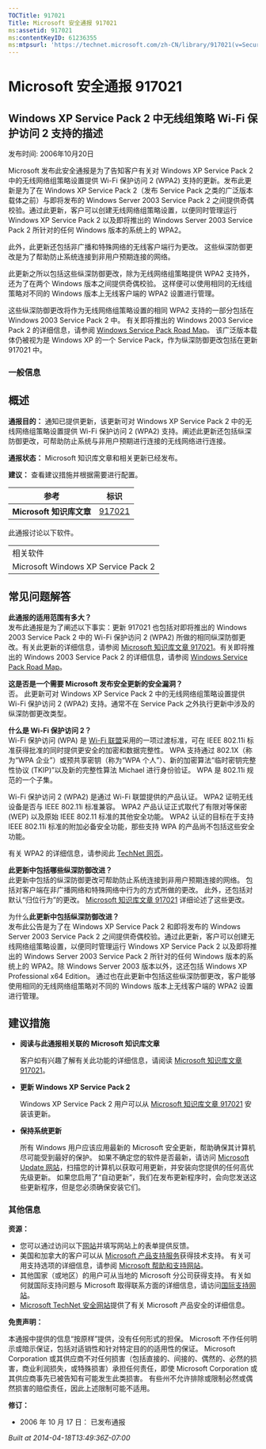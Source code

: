 ```yaml
---
TOCTitle: 917021
Title: Microsoft 安全通报 917021
ms:assetid: 917021
ms:contentKeyID: 61236355
ms:mtpsurl: 'https://technet.microsoft.com/zh-CN/library/917021(v=Security.10)'
---
```


Microsoft 安全通报 917021
=========================

Windows XP Service Pack 2 中无线组策略 Wi-Fi 保护访问 2 支持的描述
------------------------------------------------------------------

发布时间: 2006年10月20日

Microsoft 发布此安全通报是为了告知客户有关对 Windows XP Service Pack 2 中的无线网络组策略设置提供 Wi-Fi 保护访问 2 (WPA2) 支持的更新。发布此更新是为了在 Windows XP Service Pack 2（发布 Service Pack 之类的广泛版本载体之前）与即将发布的 Windows Server 2003 Service Pack 2 之间提供奇偶校验。通过此更新，客户可以创建无线网络组策略设置，以便同时管理运行 Windows XP Service Pack 2 以及即将推出的 Windows Server 2003 Service Pack 2 所针对的任何 Windows 版本的系统上的 WPA2。

此外，此更新还包括非广播和特殊网络的无线客户端行为更改。 这些纵深防御更改是为了帮助防止系统连接到非用户预期连接的网络。

此更新之所以包括这些纵深防御更改，除为无线网络组策略提供 WPA2 支持外，还为了在两个 Windows 版本之间提供奇偶校验。 这样便可以使用相同的无线组策略对不同的 Windows 版本上无线客户端的 WPA2 设置进行管理。

这些纵深防御更改将作为无线网络组策略设置的相同 WPA2 支持的一部分包括在 Windows 2003 Service Pack 2 中。 有关即将推出的 Windows 2003 Service Pack 2 的详细信息，请参阅 [Windows Service Pack Road Map](https://www.microsoft.com/windows/lifecycle/servicepacks.mspx)。 该广泛版本载体仍被视为是 Windows XP 的一个 Service Pack，作为纵深防御更改包括在更新 917021 中。

### 一般信息

概述
----


**通报目的：** 通知已提供更新，该更新可对 Windows XP Service Pack 2 中的无线网络组策略设置提供 Wi-Fi 保护访问 2 (WPA2) 支持。阐述此更新还包括纵深防御更改，可帮助防止系统与非用户预期进行连接的无线网络进行连接。

**通报状态：** Microsoft 知识库文章和相关更新已经发布。

**建议：** 查看建议措施并根据需要进行配置。

| 参考                     | 标识                                             |
|--------------------------|--------------------------------------------------|
| **Microsoft 知识库文章** | [917021](https://support.microsoft.com/kb/917021) |

此通报讨论以下软件。

|                                     |
|-------------------------------------|
| 相关软件                            |
| Microsoft Windows XP Service Pack 2 |

常见问题解答
------------


**此通报的适用范围有多大？**  
发布此通报是为了阐述以下事实：更新 917021 也包括对即将推出的 Windows 2003 Service Pack 2 中的 Wi-Fi 保护访问 2 (WPA2) 所做的相同纵深防御更改。有关此更新的详细信息，请参阅 [Microsoft 知识库文章 917021](https://support.microsoft.com/kb/917021)。有关即将推出的 Windows 2003 Service Pack 2 的详细信息，请参阅 [Windows Service Pack Road Map](https://www.microsoft.com/windows/lifecycle/servicepacks.mspx)。

**这是否是一个需要 Microsoft 发布安全更新的安全漏洞？**  
否。 此更新可对 Windows XP Service Pack 2 中的无线网络组策略设置提供 Wi-Fi 保护访问 2 (WPA2) 支持。通常不在 Service Pack 之外执行更新中涉及的纵深防御更改类型。

**什么是 Wi-Fi 保护访问 2？**  
Wi-Fi 保护访问 (WPA) 是 [Wi-Fi 联盟](https://www.wi-fialliance.org/opensection/about_overview.php)采用的一项过渡标准，可在 IEEE 802.11i 标准获得批准的同时提供更安全的加密和数据完整性。 WPA 支持通过 802.1X（称为“WPA 企业”）或预共享密钥（称为“WPA 个人”）、新的加密算法“临时密钥完整性协议 (TKIP)”以及新的完整性算法 Michael 进行身份验证。 WPA 是 802.11i 规范的一个子集。

Wi-Fi 保护访问 2 (WPA2) 是通过 Wi-Fi 联盟提供的产品认证。 WPA2 证明无线设备是否与 IEEE 802.11i 标准兼容。 WPA2 产品认证正式取代了有限对等保密 (WEP) 以及原始 IEEE 802.11 标准的其他安全功能。 WPA2 认证的目标在于支持 IEEE 802.11i 标准的附加必备安全功能，那些支持 WPA 的产品尚不包括这些安全功能。

有关 WPA2 的详细信息，请参阅此 [TechNet 网页](https://www.microsoft.com/technet/community/columns/cableguy/cg0505.mspx)。

**此更新中包括哪些纵深防御改进？**  
此更新中包括的纵深防御更改可帮助防止系统连接到非用户预期连接的网络。 包括对客户端在非广播网络和特殊网络中行为的方式所做的更改。 此外，还包括对默认“归位行为”的更改。 [Microsoft 知识库文章 917021](https://support.microsoft.com/kb/917021) 详细论述了这些更改。

为什么**此更新中包括纵深防御改进？**  
发布此公告是为了在 Windows XP Service Pack 2 和即将发布的 Windows Server 2003 Service Pack 2 之间提供奇偶校验。通过此更新，客户可以创建无线网络组策略设置，以便同时管理运行 Windows XP Service Pack 2 以及即将推出的 Windows Server 2003 Service Pack 2 所针对的任何 Windows 版本的系统上的 WPA2。除 Windows Server 2003 版本以外，这还包括 Windows XP Professional x64 Edition。 通过也在此更新中包括这些纵深防御更改，客户能够使用相同的无线网络组策略对不同的 Windows 版本上无线客户端的 WPA2 设置进行管理。

建议措施
--------


-   **阅读与此通报相关联的 Microsoft 知识库文章**

    客户如有兴趣了解有关此功能的详细信息，请阅读 [Microsoft 知识库文章 917021](https://support.microsoft.com/kb/917021)。

-   **更新 Windows XP Service Pack 2**

    Windows XP Service Pack 2 用户可以从 [Microsoft 知识库文章 917021](https://support.microsoft.com/kb/917021) 安装该更新。

-   **保持系统更新**

    所有 Windows 用户应该应用最新的 Microsoft 安全更新，帮助确保其计算机尽可能受到最好的保护。 如果不确定您的软件是否最新，请访问 [Microsoft Update 网站](https://update.microsoft.com/microsoftupdate/)，扫描您的计算机以获取可用更新，并安装向您提供的任何高优先级更新。 如果您启用了“自动更新”，我们在发布更新程序时，会向您发送这些更新程序，但是您必须确保安装它们。

### 其他信息

**资源：**

-   您可以通过访问以下[网站](https://support.microsoft.com/common/survey.aspx?scid=sw;en;1257&amp;showpage=1&amp;ws=technet&amp;sd=tech)并填写网站上的表单提供反馈。
-   美国和加拿大的客户可以从 [Microsoft 产品支持服务](https://go.microsoft.com/fwlink/?linkid=21131)获得技术支持。 有关可用支持选项的详细信息，请参阅 [Microsoft 帮助和支持网站](https://support.microsoft.com/default.aspx?ln=zh-cn)。
-   其他国家（或地区）的用户可从当地的 Microsoft 分公司获得支持。 有关如何就国际支持问题与 Microsoft 取得联系方面的详细信息，请访问[国际支持网站](https://go.microsoft.com/fwlink/?linkid=21155)。
-   [Microsoft TechNet 安全网站](https://go.microsoft.com/fwlink/?linkid=21132)提供了有关 Microsoft 产品安全的详细信息。

**免责声明：**

本通报中提供的信息“按原样”提供，没有任何形式的担保。 Microsoft 不作任何明示或暗示保证，包括对适销性和针对特定目的的适用性的保证。 Microsoft Corporation 或其供应商不对任何损害（包括直接的、间接的、偶然的、必然的损害，商业利润损失，或特殊损害）承担任何责任，即使 Microsoft Corporation 或其供应商事先已被告知有可能发生此类损害。 有些州不允许排除或限制必然或偶然损害的赔偿责任，因此上述限制可能不适用。

**修订：**

-   2006 年 10 月 17 日： 已发布通报

*Built at 2014-04-18T13:49:36Z-07:00*
